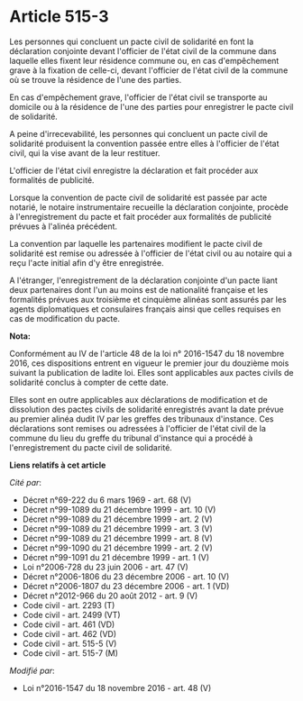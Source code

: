 # Article 515-3

Les personnes qui concluent un pacte civil de solidarité en font la déclaration conjointe devant l'officier de l'état civil
de la commune dans laquelle elles fixent leur résidence commune ou, en cas d'empêchement grave à la fixation de celle-ci,
devant l'officier de l'état civil de la commune où se trouve la résidence de l'une des parties. 

En cas d'empêchement grave, l'officier de l'état civil se transporte au domicile ou à la résidence de l'une des parties pour
enregistrer le pacte civil de solidarité.

A peine d'irrecevabilité, les personnes qui concluent un pacte civil de solidarité produisent la convention passée entre
elles à l'officier de l'état civil, qui la vise avant de la leur restituer. 

L'officier de l'état civil enregistre la déclaration et fait procéder aux formalités de publicité. 

Lorsque la convention de pacte civil de solidarité est passée par acte notarié, le notaire instrumentaire recueille la
déclaration conjointe, procède à l'enregistrement du pacte et fait procéder aux formalités de publicité prévues à l'alinéa
précédent. 

La convention par laquelle les partenaires modifient le pacte civil de solidarité est remise ou adressée à l'officier de
l'état civil ou au notaire qui a reçu l'acte initial afin d'y être enregistrée.

A l'étranger, l'enregistrement de la déclaration conjointe d'un pacte liant deux partenaires dont l'un au moins est de
nationalité française et les formalités prévues aux troisième et cinquième alinéas sont assurés par les agents diplomatiques
et consulaires français ainsi que celles requises en cas de modification du pacte.

**Nota:**

Conformément au IV de l'article 48 de la loi n° 2016-1547 du 18 novembre 2016, ces dispositions entrent en vigueur le premier
jour du douzième mois suivant la publication de ladite loi. Elles sont applicables aux pactes civils de solidarité conclus à
compter de cette date. 

Elles sont en outre applicables aux déclarations de modification et de dissolution des pactes civils de solidarité
enregistrés avant la date prévue au premier alinéa dudit IV par les greffes des tribunaux d'instance. Ces déclarations sont
remises ou adressées à l'officier de l'état civil de la commune du lieu du greffe du tribunal d'instance qui a procédé à
l'enregistrement du pacte civil de solidarité.

**Liens relatifs à cet article**

_Cité par_:

  - Décret n°69-222 du 6 mars 1969 - art. 68 (V)
  - Décret n°99-1089 du 21 décembre 1999 - art. 10 (V)
  - Décret n°99-1089 du 21 décembre 1999 - art. 2 (V)
  - Décret n°99-1089 du 21 décembre 1999 - art. 3 (V)
  - Décret n°99-1089 du 21 décembre 1999 - art. 8 (V)
  - Décret n°99-1090 du 21 décembre 1999 - art. 2 (V)
  - Décret n°99-1091 du 21 décembre 1999 - art. 1 (V)
  - Loi n°2006-728 du 23 juin 2006 - art. 47 (V)
  - Décret n°2006-1806 du 23 décembre 2006 - art. 10 (V)
  - Décret n°2006-1807 du 23 décembre 2006 - art. 1 (VD)
  - Décret n°2012-966 du 20 août 2012 - art. 9 (V)
  - Code civil - art. 2293 (T)
  - Code civil - art. 2499 (VT)
  - Code civil - art. 461 (VD)
  - Code civil - art. 462 (VD)
  - Code civil - art. 515-5 (V)
  - Code civil - art. 515-7 (M)

_Modifié par_:

  - Loi n°2016-1547 du 18 novembre 2016 - art. 48 (V)

